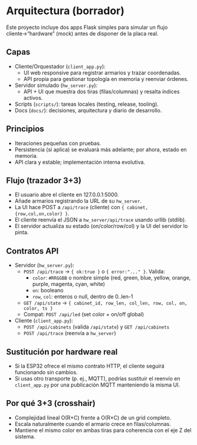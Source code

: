 # Arquitectura (borrador)

Este proyecto incluye dos apps Flask simples para simular un flujo cliente→“hardware” (mock) antes de disponer de la placa real.

## Capas
- Cliente/Orquestador (`client_app.py`):
  - UI web responsive para registrar armarios y trazar coordenadas.
  - API propia para gestionar topología en memoria y reenviar órdenes.
- Servidor simulado (`hw_server.py`):
  - API + UI que muestra dos tiras (filas/columnas) y resalta índices activos.
- Scripts (`scripts/`): tareas locales (testing, release, tooling).
- Docs (`docs/`): decisiones, arquitectura y diario de desarrollo.

## Principios
- Iteraciones pequeñas con pruebas.
- Persistencia (si aplica) se evaluará más adelante; por ahora, estado en memoria.
- API clara y estable; implementación interna evolutiva.

## Flujo (trazador 3+3)
- El usuario abre el cliente en 127.0.0.1:5000.
- Añade armarios registrando la URL de su `hw_server`.
- La UI hace POST a `/api/trace` (cliente) con `{ cabinet, {row,col,on,color} }`.
- El cliente reenvía el JSON a `hw_server/api/trace` usando urllib (stdlib).
- El servidor actualiza su estado (on/color/row/col) y la UI del servidor lo pinta.

## Contratos API
- Servidor (`hw_server.py`):
  - `POST /api/trace` → `{ ok:true }` o `{ error:"..." }`. Valida:
    - `color`: `#RRGGBB` o nombre simple (red, green, blue, yellow, orange, purple, magenta, cyan, white)
    - `on`: booleano
    - `row`, `col`: enteros o null, dentro de 0..len-1
  - `GET /api/state` → `{ cabinet_id, row_len, col_len, row, col, on, color, ts }`
  - Compat: `POST /api/led` (set color + on/off global)
- Cliente (`client_app.py`):
  - `POST /api/cabinets` (valida `/api/state`) y `GET /api/cabinets`
  - `POST /api/trace` (reenvía a `hw_server`)

## Sustitución por hardware real
- Si la ESP32 ofrece el mismo contrato HTTP, el cliente seguirá funcionando sin cambios.
- Si usas otro transporte (p. ej., MQTT), podrías sustituir el reenvío en `client_app.py` por una publicación MQTT manteniendo la misma UI.

## Por qué 3+3 (crosshair)
- Complejidad lineal O(R+C) frente a O(R×C) de un grid completo.
- Escala naturalmente cuando el armario crece en filas/columnas.
- Mantiene el mismo color en ambas tiras para coherencia con el eje Z del sistema.
